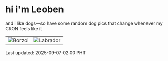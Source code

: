 # hi i'm Leoben

and i like dogs—so have some random dog pics that change whenever my CRON feels like it

|  |  |
|--------|----------|
| ![Borzoi](https://random-dog-vercel.vercel.app/api/random-borzoi?v=1757181656) | ![Labrador](https://random-dog-vercel.vercel.app/api/random-labrador?v=1757181656) |

Last updated: 2025-09-07 02:00 PHT
